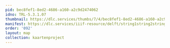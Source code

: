 ```yaml
---
pid: bec8fef1-8ed2-4686-a160-a2c9d2474062
idno: TRL-5.3.1.07
thumbnail: https://dlc.services/thumbs/7/4/bec8fef1-8ed2-4686-a160-a2c9d2474062/full/400,339/0/default.jpg
manifest: https://dlc.services/iiif-resource/delft/string1string2string3/kaartenproject-2007/TRL-5.3.1.07
order: '092'
layout: map
collection: kaartenproject
---
```

